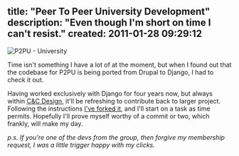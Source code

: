 title: "Peer To Peer University Development"
description: "Even though I'm short on time I can't resist."
created: 2011-01-28 09:29:12
---

![P2PU - University](/media/2011/01/28/blogimage/P2PU___University.850x600.jpg)

Time isn't something I have a lot of at the moment, but when I found out that the codebase for P2PU is being ported from Drupal to Django, I had to check it out.  

Having worked exclusively with Django for four years now, but always within [C&C Design][2], it'll be refreshing to contribute back to larger project. Following the instructions [I've forked it][1], and I'll start on a task as time permits.  Hopefully I'll prove myself worthy of a commit or two, which frankly, will make my day.
  
_p.s. If you're one of the devs from the group, then forgive my membership request, I was a little trigger happy with my clicks._

[1]: https://github.com/jamiecurle/lernanta
[2]: http://designcc.co.uk